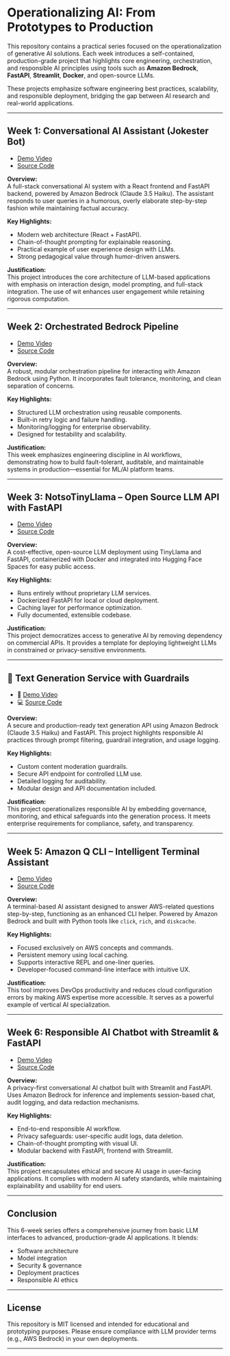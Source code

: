 # Operationalizing AI: From Prototypes to Production

This repository contains a practical series focused on the operationalization of generative AI solutions. Each week introduces a self-contained, production-grade project that highlights core engineering, orchestration, and responsible AI principles using tools such as **Amazon Bedrock**, **FastAPI**, **Streamlit**, **Docker**, and open-source LLMs.

These projects emphasize software engineering best practices, scalability, and responsible deployment, bridging the gap between AI research and real-world applications.

---

## Week 1: Conversational AI Assistant (Jokester Bot)

- [Demo Video](https://youtu.be/2wBhRpdt0Ss)
- [Source Code](https://github.com/AkhilByteWrangler/operationalizing-ai/tree/main/week_1/conversational-ai-assistant)

**Overview:**  
A full-stack conversational AI system with a React frontend and FastAPI backend, powered by Amazon Bedrock (Claude 3.5 Haiku). The assistant responds to user queries in a humorous, overly elaborate step-by-step fashion while maintaining factual accuracy.

**Key Highlights:**
- Modern web architecture (React + FastAPI).
- Chain-of-thought prompting for explainable reasoning.
- Practical example of user experience design with LLMs.
- Strong pedagogical value through humor-driven answers.

**Justification:**  
This project introduces the core architecture of LLM-based applications with emphasis on interaction design, model prompting, and full-stack integration. The use of wit enhances user engagement while retaining rigorous computation.

---

## Week 2: Orchestrated Bedrock Pipeline

- [Demo Video](https://youtu.be/89wyp1DFzes)
- [Source Code](https://github.com/AkhilByteWrangler/operationalizing-ai/tree/main/week_2)

**Overview:**  
A robust, modular orchestration pipeline for interacting with Amazon Bedrock using Python. It incorporates fault tolerance, monitoring, and clean separation of concerns.

**Key Highlights:**
- Structured LLM orchestration using reusable components.
- Built-in retry logic and failure handling.
- Monitoring/logging for enterprise observability.
- Designed for testability and scalability.

**Justification:**  
This week emphasizes engineering discipline in AI workflows, demonstrating how to build fault-tolerant, auditable, and maintainable systems in production—essential for ML/AI platform teams.

---

## Week 3: NotsoTinyLlama – Open Source LLM API with FastAPI

- [Demo Video](https://youtu.be/0h7hZVw70Hk)
- [Source Code](https://huggingface.co/spaces/akhilchint/NotsoTinyLlama-FastAPI-Application/tree/main)

**Overview:**  
A cost-effective, open-source LLM deployment using TinyLlama and FastAPI, containerized with Docker and integrated into Hugging Face Spaces for easy public access.

**Key Highlights:**
- Runs entirely without proprietary LLM services.
- Dockerized FastAPI for local or cloud deployment.
- Caching layer for performance optimization.
- Fully documented, extensible codebase.

**Justification:**  
This project democratizes access to generative AI by removing dependency on commercial APIs. It provides a template for deploying lightweight LLMs in constrained or privacy-sensitive environments.

---

## 📅 Text Generation Service with Guardrails

- 🎥 [Demo Video](https://youtu.be/mmtzuo0tams)
- 💻 [Source Code](https://github.com/AkhilByteWrangler/operationalizing-ai/tree/main/week_4)

**Overview:**  
A secure and production-ready text generation API using Amazon Bedrock (Claude 3.5 Haiku) and FastAPI. This project highlights responsible AI practices through prompt filtering, guardrail integration, and usage logging.

**Key Highlights:**
- Custom content moderation guardrails.
- Secure API endpoint for controlled LLM use.
- Detailed logging for auditability.
- Modular design and API documentation included.

**Justification:**  
This project operationalizes responsible AI by embedding governance, monitoring, and ethical safeguards into the generation process. It meets enterprise requirements for compliance, safety, and transparency.

---

## Week 5: Amazon Q CLI – Intelligent Terminal Assistant

- [Demo Video](https://youtu.be/pgJFYN7W-K4)
- [Source Code](https://github.com/AkhilByteWrangler/operationalizing-ai/tree/main/week_5)

**Overview:**  
A terminal-based AI assistant designed to answer AWS-related questions step-by-step, functioning as an enhanced CLI helper. Powered by Amazon Bedrock and built with Python tools like `click`, `rich`, and `diskcache`.

**Key Highlights:**
- Focused exclusively on AWS concepts and commands.
- Persistent memory using local caching.
- Supports interactive REPL and one-liner queries.
- Developer-focused command-line interface with intuitive UX.

**Justification:**  
This tool improves DevOps productivity and reduces cloud configuration errors by making AWS expertise more accessible. It serves as a powerful example of vertical AI specialization.

---

## Week 6: Responsible AI Chatbot with Streamlit & FastAPI

- [Demo Video](https://youtu.be/yIbas-Kdwo0)
- [Source Code](https://github.com/AkhilByteWrangler/operationalizing-ai/tree/main/week_6)

**Overview:**  
A privacy-first conversational AI chatbot built with Streamlit and FastAPI. Uses Amazon Bedrock for inference and implements session-based chat, audit logging, and data redaction mechanisms.

**Key Highlights:**
- End-to-end responsible AI workflow.
- Privacy safeguards: user-specific audit logs, data deletion.
- Chain-of-thought prompting with visual UI.
- Modular backend with FastAPI, frontend with Streamlit.

**Justification:**  
This project encapsulates ethical and secure AI usage in user-facing applications. It complies with modern AI safety standards, while maintaining explainability and usability for end users.

---

## Conclusion

This 6-week series offers a comprehensive journey from basic LLM interfaces to advanced, production-grade AI applications. It blends:

- Software architecture
- Model integration
- Security & governance
- Deployment practices
- Responsible AI ethics

---

## License

This repository is MIT licensed and intended for educational and prototyping purposes. Please ensure compliance with LLM provider terms (e.g., AWS Bedrock) in your own deployments.

---
